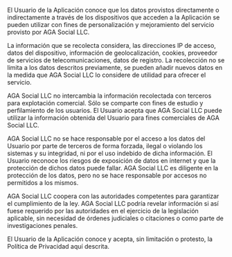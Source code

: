 <p>El Usuario de la Aplicación conoce que los datos provistos directamente o indirectamente a través de los dispositivos que acceden a la Aplicación se pueden utilizar con fines de personalización y mejoramiento del servicio provisto por AGA Social LLC.</p> <p>La información que se recolecta considera, las direcciones IP de acceso, datos del dispositivo, información de geolocalización, cookies, proveedor de servicios de telecomunicaciones, datos de registro. La recolección no se limita a los datos descritos previamente, se pueden añadir nuevos datos en la medida que AGA Social LLC lo considere de utilidad para ofrecer el servicio.</p> <p>AGA Social LLC no intercambia la información recolectada con terceros para explotación comercial. Sólo se comparte con fines de estudio y perfilamiento de los usuarios. El Usuario acepta que AGA Social LLC puede utilizar la información obtenida del Usuario para fines comerciales de AGA Social LLC.</p> <p>AGA Social LLC no se hace responsable por el acceso a los datos del Usuario por parte de terceros de forma forzada, ilegal o violando los sistemas y su integridad, ni por el uso indebido de dicha información. El Usuario reconoce los riesgos de exposición de datos en internet y que la protección de dichos datos puede fallar. AGA Social LLC es diligente en la protección de los datos, pero no se hace responsable por accesos no permitidos a los mismos.</p> <p>AGA Social LLC coopera con las autoridades competentes para garantizar el cumplimiento de la ley. AGA Social LLC podría revelar información si así fuese requerido por las autoridades en el ejercicio de la legislación aplicable, sin necesidad de órdenes judiciales o citaciones o como parte de investigaciones penales.</p>
<p>El Usuario de la Aplicación conoce y acepta, sin limitación o protesto, la Política de Privacidad aquí descrita.</p>
